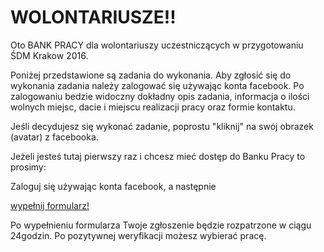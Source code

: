 # WOLONTARIUSZE!!

Oto BANK PRACY dla wolontariuszy uczestniczących w przygotowaniu ŚDM Krakow 2016.

Poniżej przedstawione są zadania do wykonania. 
Aby zgłosić się do wykonania zadania należy zalogować się używając konta facebook.
Po zalogowaniu bedzie widoczny dokładny opis zadania, informacja o ilości wolnych miejsc, dacie i miejscu realizacji pracy oraz formie kontaktu.

Jeśli decydujesz się wykonać zadanie, poprostu "kliknij" na swój obrazek (avatar) z facebooka. 

Jeżeli jesteś tutaj pierwszy raz i chcesz mieć dostęp do Banku Pracy to prosimy:

Zaloguj się używając konta facebook, a następnie


<p class="text-center">
  <a class="btn btn-primary btn-lg" href="https://docs.google.com/forms/d/1fAwTgvJ_qWnGvgcmB8ZoUwJTwEnbAK7couKQIOIKRss/viewform" role="button">wypełnij formularz!</a>
</p>

Po wypełnieniu formularza Twoje zgłoszenie będzie rozpatrzone w ciągu 24godzin. Po pozytywnej weryfikacji możesz wybierać pracę.

